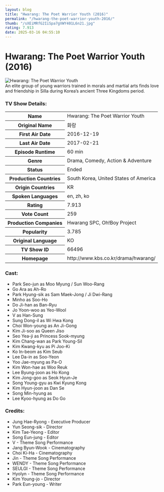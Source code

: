 ```yaml
---
layout: blog
title: "Hwarang: The Poet Warrior Youth (2016)"
permalink: "/hwarang-the-poet-warrior-youth-2016/"
thumb: "/sXEiMRfG2IiSpa7gVWY401L6n21.jpg"
rating: 7.913
date: 2025-03-16 04:55:10
---
```

<h1 class="title">Hwarang: The Poet Warrior Youth (2016)</h1><div class="poster"><img src="{{ site.imglink }}/sXEiMRfG2IiSpa7gVWY401L6n21.jpg" class="img-fluid my-3" alt="Hwarang: The Poet Warrior Youth"/></div><div class="plot">An elite group of young warriors trained in morals and martial arts finds love and friendship in Silla during Korea’s ancient Three Kingdoms period.</div><h3>TV Show Details:</h3><table class="table table-bordered details"><tr><th>Name</th><td>Hwarang: The Poet Warrior Youth</td></tr><tr><th>Original Name</th><td>화랑</td></tr><tr><th>First Air Date</th><td>2016-12-19</td></tr><tr><th>Last Air Date</th><td>2017-02-21</td></tr><tr><th>Episode Runtime</th><td>60 min</td></tr><tr><th>Genre</th><td>Drama, Comedy, Action & Adventure</td></tr><tr><th>Status</th><td>Ended</td></tr><tr><th>Production Countries</th><td>South Korea, United States of America</td></tr><tr><th>Origin Countries</th><td>KR</td></tr><tr><th>Spoken Languages</th><td>en, zh, ko</td></tr><tr><th>Rating</th><td>7.913</td></tr><tr><th>Vote Count</th><td>259</td></tr><tr><th>Production Companies</th><td>Hwarang SPC, Oh!Boy Project</td></tr><tr><th>Popularity</th><td>3.785</td></tr><tr><th>Original Language</th><td>KO</td></tr><tr><th>TV Show ID</th><td>66496</td></tr><tr><th>Homepage</th><td>http://www.kbs.co.kr/drama/hwarang/</td></tr></table><h3>Cast:</h3><ul class="list-group cast"><li>Park Seo-jun as Moo Myung / Sun Woo-Rang</li><li>Go Ara as Ah-Ro</li><li>Park Hyung-sik as Sam Maek-Jong / Ji Dwi-Rang</li><li>Minho as Soo-Ho</li><li>Do Ji-han as Ban-Ryu</li><li>Jo Yoon-woo as Yeo-Wool</li><li>V as Han-Sung</li><li>Sung Dong-il as Wi Hwa Kong</li><li>Choi Won-young as An Ji-Gong</li><li>Kim Ji-soo as Queen Jiso</li><li>Seo Yea-ji as Princess Sook-myung</li><li>Kim Chang-wan as Park Young-Sil</li><li>Kim Kwang-kyu as Pi Joo-Ki</li><li>Ko In-beom as Kim Seub</li><li>Lee Da-in as Soo-Yeon</li><li>Yoo Jae-myung as Pa-O</li><li>Kim Won-hae as Woo Reuk</li><li>Lee Byung-joon as Ho Kong</li><li>Kim Jong-goo as Seok Hyun-Je</li><li>Song Young-gyu as Kwi Kyung Kong</li><li>Kim Hyun-joon as Dan Se</li><li>Song Min-hyung as </li><li>Lee Kyoo-hyung as Do Go</li></ul><h3>Credits:</h3><ul class="list-group crew"><li>Jung Hae-Ryong - Executive Producer</li><li>Yun Seong-sik - Director</li><li>Kim Tae-Yeong - Editor</li><li>Song Eun-jung - Editor</li><li>V - Theme Song Performance</li><li>Jang Byun-Wook - Cinematography</li><li>Choi Ki-Ha - Cinematography</li><li>Jin - Theme Song Performance</li><li>WENDY - Theme Song Performance</li><li>SEULGI - Theme Song Performance</li><li>Hyolyn - Theme Song Performance</li><li>Kim Young-jo - Director</li><li>Park Eun-young - Writer</li></ul>